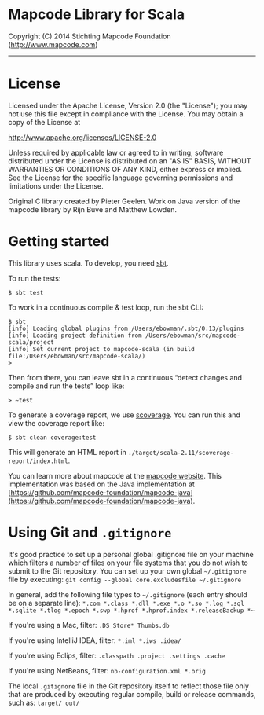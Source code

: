 # Mapcode Library for Scala

Copyright (C) 2014 Stichting Mapcode Foundation (http://www.mapcode.com)

----

# License

Licensed under the Apache License, Version 2.0 (the "License");
you may not use this file except in compliance with the License.
You may obtain a copy of the License at

   http://www.apache.org/licenses/LICENSE-2.0

Unless required by applicable law or agreed to in writing, software
distributed under the License is distributed on an "AS IS" BASIS,
WITHOUT WARRANTIES OR CONDITIONS OF ANY KIND, either express or implied.
See the License for the specific language governing permissions and
limitations under the License.

Original C library created by Pieter Geelen. Work on Java version
of the mapcode library by Rijn Buve and Matthew Lowden.

# Getting started

This library uses scala. To develop, you need [sbt](http://http://www.scala-sbt.org/).

To run the tests:

	$ sbt test

To work in a continuous compile & test loop, run the sbt CLI:

	$ sbt
	[info] Loading global plugins from /Users/ebowman/.sbt/0.13/plugins
	[info] Loading project definition from /Users/ebowman/src/mapcode-scala/project
	[info] Set current project to mapcode-scala (in build file:/Users/ebowman/src/mapcode-scala/)
	> 

Then from there, you can leave sbt in a continuous “detect changes and compile and run the tests” loop like:

	> ~test

To generate a coverage report, we use [scoverage](https://github.com/scoverage/sbt-scoverage). You can run this and view the coverage report like:

	$ sbt clean coverage:test

This will generate an HTML report in ``./target/scala-2.11/scoverage-report/index.html``.

You can learn more about mapcode at the [mapcode website](http://www.mapcode.com/). This implementation was based on the Java implementation at [https://github.com/mapcode-foundation/mapcode-java](https://github.com/mapcode-foundation/mapcode-java).

# Using Git and `.gitignore`

It's good practice to set up a personal global .gitignore file on your machine which filters a number of files
on your file systems that you do not wish to submit to the Git repository. You can set up your own global
`~/.gitignore` file by executing:
`git config --global core.excludesfile ~/.gitignore`

In general, add the following file types to `~/.gitignore` (each entry should be on a separate line):
`*.com *.class *.dll *.exe *.o *.so *.log *.sql *.sqlite *.tlog *.epoch *.swp *.hprof *.hprof.index *.releaseBackup *~`

If you're using a Mac, filter:
`.DS_Store* Thumbs.db`

If you're using IntelliJ IDEA, filter:
`*.iml *.iws .idea/`

If you're using Eclips, filter:
`.classpath .project .settings .cache`

If you're using NetBeans, filter: 
`nb-configuration.xml *.orig`

The local `.gitignore` file in the Git repository itself to reflect those file only that are produced by executing
regular compile, build or release commands, such as:
`target/ out/`


